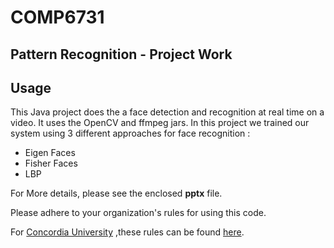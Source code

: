 # COMP6731
## Pattern Recognition \- Project Work

## Usage
This Java project does the a face detection and recognition at real time on a video. It uses the OpenCV and ffmpeg jars. In this project we trained our system using 3 different approaches for face recognition : 
* Eigen Faces
* Fisher Faces
* LBP

For More details, please see the enclosed **pptx** file.

Please adhere to your organization's rules for using this code.

For [Concordia University](http://www.concordia.ca) ,these rules can be found [here](http://www.concordia.ca/students/academic-integrity/offences.html).
